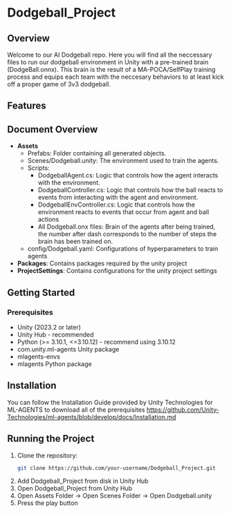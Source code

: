 # Dodgeball_Project

## Overview
Welcome to our AI Dodgeball repo. Here you will find all the neccessary files to run our dodgeball environment in Unity with a pre-trained brain (DodgeBall.onnx). This brain is the result of a MA-POCA/SelfPlay training process and equips each team with the neccesary behaviors to at least kick off a proper game of 3v3 dodgeball.
## Features

## Document Overview
- **Assets**
  - Prefabs: Folder containing all generated objects.
  - Scenes/Dodgeball.unity: The environment used to train the agents.
  - Scripts:
    - DodgeballAgent.cs: Logic that controls how the agent interacts with the environment.
    - DodgeballController.cs: Logic that controls how the ball reacts to events from interacting with the agent and environment.
    - DodgeballEnvController.cs: Logic that controls how the environment reacts to events that occur from agent and ball actions
    - All Dodgeball.onx files: Brain of the agents after being trained, the number after dash corresponds to the number of steps the brain has been trained on.
  - config/Dodgeball.yaml: Configurations of hyperparameters to train agents
- **Packages**: Contains packages required by the unity project
- **ProjectSettings**: Contains configurations for the unity project settings
  
## Getting Started

### Prerequisites
- Unity (2023.2 or later)
- Unity Hub - recommended
- Python (>= 3.10.1, <=3.10.12) - recommend using 3.10.12
- com.unity.ml-agents Unity package
- mlagents-envs
- mlagents Python package

## Installation
You can follow the Installation Guide provided by Unity Technologies for ML-AGENTS to download all of the prerequisites https://github.com/Unity-Technologies/ml-agents/blob/develop/docs/Installation.md

## Running the Project
1. Clone the repository:
   ```bash
   git clone https://github.com/your-username/Dodgeball_Project.git
   ```
2. Add Dodgeball_Project from disk in Unity Hub
3. Open Dodgeball_Project from Unity Hub
4. Open Assets Folder -> Open Scenes Folder -> Open Dodgeball.unity
5. Press the play button
